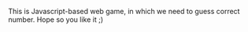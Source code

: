 This is Javascript-based web game, in which we need to guess correct number. Hope so you like it ;)
